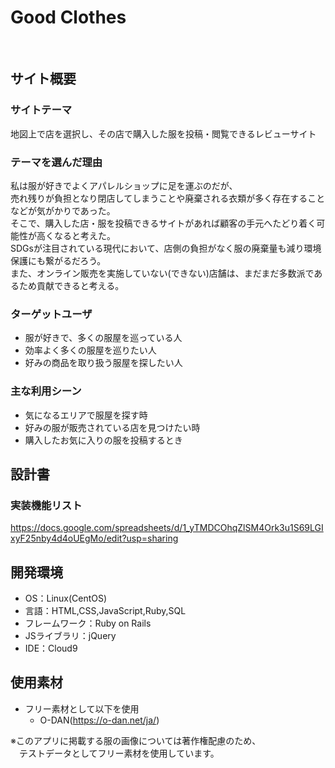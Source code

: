 # Good Clothes
​
## サイト概要
### サイトテーマ
<!--何を『目的』とし、どのような『分類』なのかを簡潔に書く-->
​地図上で店を選択し、その店で購入した服を投稿・閲覧できるレビューサイト
### テーマを選んだ理由
<!--なぜこのようなテーマにしたかを説明する-->
 
 私は服が好きでよくアパレルショップに足を運ぶのだが、<br>
 売れ残りが負担となり閉店してしまうことや廃棄される衣類が多く存在することなどが気がかりであった。<br>
 そこで、購入した店・服を投稿できるサイトがあれば顧客の手元へたどり着く可能性が高くなると考えた。<br>
 SDGsが注目されている現代において、店側の負担がなく服の廃棄量も減り環境保護にも繋がるだろう。<br>
 また、オンライン販売を実施していない(できない)店舗は、まだまだ多数派であるため貢献できると考える。
 
### ターゲットユーザ
<!--誰に使ってもらうかを具体的に記載する-->
- 服が好きで、多くの服屋を巡っている人
- 効率よく多くの服屋を巡りたい人
- 好みの商品を取り扱う服屋を探したい人
​
### 主な利用シーン
<!--どのような時に使うのかの状況を記載すること-->
- 気になるエリアで服屋を探す時
- 好みの服が販売されている店を見つけたい時
- 購入したお気に入りの服を投稿するとき
​
## 設計書
<!--テーマを設定・提出する時点では不要です-->
### 実装機能リスト
https://docs.google.com/spreadsheets/d/1_yTMDCOhqZlSM4Ork3u1S69LGIxyF25nby4d4oUEgMo/edit?usp=sharing
​
## 開発環境
- OS：Linux(CentOS)
- 言語：HTML,CSS,JavaScript,Ruby,SQL
- フレームワーク：Ruby on Rails
- JSライブラリ：jQuery
- IDE：Cloud9
​
## 使用素材
- フリー素材として以下を使用
  - O-DAN(https://o-dan.net/ja/) 
  
※このアプリに掲載する服の画像については著作権配慮のため、<br>
　テストデータとしてフリー素材を使用しています。